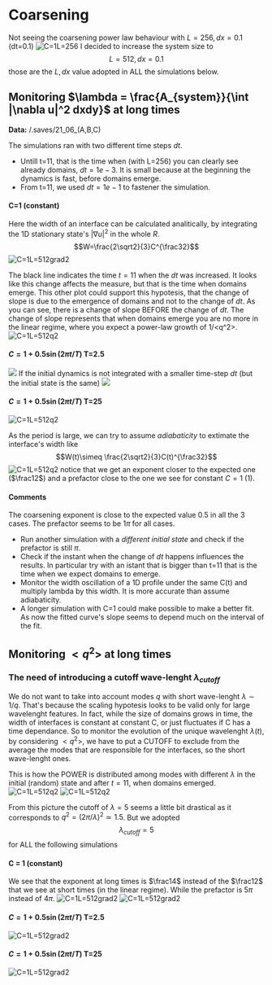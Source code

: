 # Coarsening
Not seeing the coarsening power law behaviour with $L=256, dx=0.1$ (dt=0.1)
![C=1L=256](grad2/C=1/19_06.png?raw=true) 
I decided to increase the system size to $$L=512, dx=0.1$$
those are the $L,dx$ value adopted in ALL the simulations below.

## Monitoring $\lambda = \frac{A_{system}}{\int |\nabla u|^2 dxdy}$ at long times
**Data:** /.saves/21_06_(A,B,C)

The simulations ran with two different time steps $dt$.
- Untill t=11, that is the time when (with L=256) you can clearly see already domains, $dt=1e-3$. It is small because at the beginning the dynamics is fast, before domains emerge.
- From t=11, we used $dt=1e-1$ to fastener the simulation.

#### C=1 (constant)
Here the width of an interface can be calculated analitically, by integrating the 1D stationary state's $|\nabla u|^2$ in the whole $R$. $$W=\frac{2\sqrt2}{3}C^{\frac32}$$
![C=1L=512grad2](grad2/C=1/21_06.png?raw=true)

The black line indicates the time $t=11$ when the $dt$ was increased. It looks like this change affects the measure, but that is the time when domains emerge.
This other plot could support this hypotesis, that the change of slope is due to the emergence of domains and not to the change of $dt$.
As you can see, there is a change of slope BEFORE the change of $dt$.
The change of slope represents that when domains emerge you are no more in the linear regime, where you expect a power-law growth of 1/<q^2>.
![C=1L=512q2](q2/C=1/21_06.png?raw=true)

#### $C=1+0.5\sin(2\pi t/T)$ T=2.5
![](grad2/oscillatory%20C0=1/T=2.5/21_06.png?raw=true)
If the initial dynamics is not integrated with a smaller time-step $dt$ (but the initial state is the same)
![](grad2/oscillatory%20C0=1/T=2.5.png)
#### $C=1+0.5\sin(2\pi t/T)$ T=25
![C=1L=512q2](grad2/oscillatory%20C0=1/T=25/21_06.png?raw=true)

As the period is large, we can try to assume _adiabaticity_ to extimate the interface's width like
$$W(t)\simeq \frac{2\sqrt2}{3}C(t)^{\frac32}$$
![C=1L=512q2](grad2/oscillatory%20C0=1/T=25/21_06_adiabaticW.png?raw=true)
notice that we get an exponent closer to the expected one ($\frac12$) and a prefactor close to the one we see for constant $C=1$ (1).


#### Comments
The coarsening exponent is close to the expected value 0.5 in all the 3 cases. The prefactor seems to be $1\pi$ for all cases.

- Run another simulation with a _different initial state_ and check if the prefactor is still $\pi$.
- Check if the instant when the change of $dt$ happens influences the results. In particular try with an istant that is bigger than t=11 that is the time when we expect domains to emerge. 
- Monitor the width oscillation of a 1D profile under the same C(t) and multiply lambda by this width. It is more accurate than assume adiabaticity.
- A longer simulation with C=1 could make possible to make a better fit. As now the fitted curve's slope seems to depend much on the interval of the fit.

## Monitoring $`<q^2>`$ at long times

### The need of introducing a cutoff wave-lenght $\lambda_{cutoff}$
We do not want to take into account modes $q$ with short wave-lenght $\lambda \sim 1/q$. That's because the scaling hypotesis looks to be valid only for large wavelenght features. In fact, while the size of domains grows in time, the width of interfaces is constant at constant C, or just fluctuates if C has a time dependance.
So to monitor the evolution of the unique wavelenght $\lambda(t)$, by considering $`<q^2>`$, we have to put a CUTOFF to exclude from the average the modes that are responsible for the interfaces, so the short wave-lenght ones.

This is how the POWER is distributed among modes with different $\lambda$ in the initial (random) state and after $t=11$, when domains emerged.
![C=1L=512q2](power%20spectrum/q2/L=512/t=0.png?raw=true)
![C=1L=512q2](power%20spectrum/q2/L=512/t=11.png?raw=true)

From this picture the cutoff of $\lambda = 5$ seems a little bit drastical as it corresponds to $q^2 = (2\pi/\lambda)^2 \simeq 1.5$.
But we adopted 
$$\lambda_{cutoff} = 5$$
for ALL the following simulations

#### C = 1 (constant)
We see that the exponent at long times is $\frac14$ instead of the $\frac12$ that we see at short times (in the linear regime).
While the prefactor is $5\pi$ instead of $4\pi$.
![C=1L=512grad2](q2/C=1/21_06.png?raw=true)
![C=1L=512grad2](q2/C=1/20_06_linear_regime.png?raw=true)
#### $C=1+0.5\sin(2\pi t/T)$ T=2.5
![C=1L=512grad2](q2/oscillatory%20C0=1/T=2.5/21_06.png?raw=true)
#### $C=1+0.5\sin(2\pi t/T)$ T=25
![C=1L=512grad2](q2/oscillatory%20C0=1/T=25/21_06.png?raw=true)